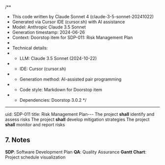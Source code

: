 /**
 * This code written by Claude Sonnet 4 (claude-3-5-sonnet-20241022)
 * Generated via Cursor IDE (cursor.sh) with AI assistance
 * Model: Anthropic Claude 3.5 Sonnet
 * Generation timestamp: 2024-06-26
 * Context: Doorstop item for SDP-011: Risk Management Plan
 * 
 * Technical details:
 * - LLM: Claude 3.5 Sonnet (2024-10-22)
 * - IDE: Cursor (cursor.sh)
 * - Generation method: AI-assisted pair programming
 * - Code style: Markdown for Doorstop item
 * - Dependencies: Doorstop 3.0.2
 */
---
uid: SDP-011
title: Risk Management Plan---
The project **shall** identify and assess risks
The project **shall** develop mitigation strategies
The project **shall** monitor and report risks

## 7. Notes
**SDP**: Software Development Plan
**QA**: Quality Assurance
**Gantt Chart**: Project schedule visualization
